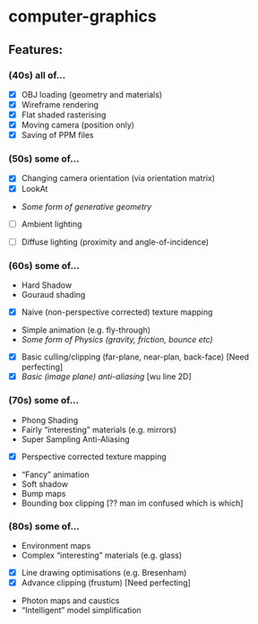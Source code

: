 # computer-graphics

## Features:  
### (40s) all of...
- [x] OBJ loading (geometry and materials)
- [x] Wireframe rendering
- [x] Flat shaded rasterising
- [x] Moving camera (position only)
- [x] Saving of PPM files

### (50s) some of...
- [x] Changing camera orientation (via orientation matrix)
- [x] LookAt
* _Some form of generative geometry_
- [ ] Ambient lighting
- [ ] Diffuse lighting (proximity and angle-of-incidence)


### (60s) some of...
* Hard Shadow
* Gouraud shading
- [x] Naive (non-perspective corrected) texture mapping
* Simple animation (e.g. fly-through)
* _Some form of Physics (gravity, friction, bounce etc)_
- [x] Basic culling/clipping (far-plane, near-plan, back-face) [Need perfecting]
- [x] _Basic (image plane) anti-aliasing_ [wu line 2D]

### (70s) some of...
* Phong Shading
* Fairly “interesting” materials (e.g. mirrors)
* Super Sampling Anti-Aliasing
- [x] Perspective corrected texture mapping
* “Fancy” animation
* Soft shadow
* Bump maps
* Bounding box clipping [?? man im confused which is which]

### (80s) some of...
* Environment maps
* Complex “interesting” materials (e.g. glass)
- [x] Line drawing optimisations (e.g. Bresenham)
- [x] Advance clipping (frustum) [Need perfecting]
* Photon maps and caustics
* “Intelligent” model simplification


